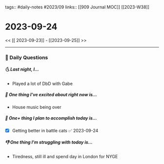 tags:: #daily-notes #2023/09
links:: [[909 Journal MOC]]  [[2023-W38]]


# 2023-09-24

<< [[ 2023-09-23]] - [[2023-09-25]] >>

---
### 📅 Daily Questions
##### 🌜 Last night, I...
- Played a lot of DbD with Gabe

##### 🙌 One thing I've excited about right now is...
- House music being over

##### 🚀 One+ thing I plan to accomplish today is...
- [x] Getting better in battle cats ✅ 2023-09-24

##### 👎 One thing I'm struggling with today is...
- Tiredness, still ill and spend day in London for NYGE